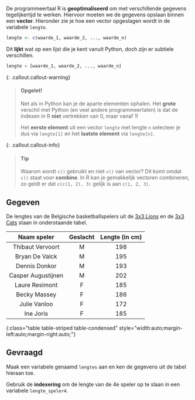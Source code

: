 De programmeertaal R is **geoptimaliseerd** om met verschillende gegevens tegelijkertijd te werken. Hiervoor moeten we de gegevens opslaan binnen een **vector**. Hieronder zie je hoe een vector opgeslagen wordt in de variabele `lengte`.

```R
lengte <- c(waarde_1, waarde_2, ..., waarde_n)
```

Dit **lijkt** wat op een lijst die je kent vanuit Python, doch zijn er subtiele verschillen.

```python
lengte = [waarde_1, waarde_2, ..., waarde_n]
```

{: .callout.callout-warning}
>#### Opgelet!
>
> Net als in Python kan je de aparte elementen ophalen. Het **grote** verschil met Python (en veel andere programmeertalen) is dat de indexen in R **niet** vertrekken van 0, maar vanaf 1!
> 
> Het **eerste element** uit een vector `lengte` met lengte `n` selecteer je dus via `lengte[1]` en het **laatste element** via `lengte[n]`.

{: .callout.callout-info}
>#### Tip
>
> Waarom wordt `c()` gebruikt en niet `v()` van vector? 
> Dit komt omdat `c()` staat voor **combine**. In R kan je gemakkelijk vectoren combineren, zo geldt er dat `c(c(1, 2), 3)` gelijk is aan `c(1, 2, 3)`. 

## Gegeven

De lengtes van de Belgische basketballspelers uit de <a href="https://www.basketballbelgium.be/nl/team/3x3-lions-3" target="_blank">3x3 Lions</a> en de <a href="https://www.basketballbelgium.be/nl/team/3x3-cats-3" target="_blank">3x3 Cats</a> staan in onderstaande tabel.

| Naam speler | Geslacht | Lengte (in cm) |
|:---------------------:|:--:|:---:|
| Thibaut Vervoort      | M  | 198 |
| Bryan De Valck        | M  | 195 |
| Dennis Donkor         | M  | 193 |
| Casper Augustijnen    | M  | 202 |
| Laure Resimont        | F  | 185 |
| Becky Massey          | F  | 186 |
| Julie Vanloo          | F  | 172 |
| Ine Joris             | F  | 185 |
{:class="table table-striped table-condensed" style="width:auto;margin-left:auto;margin-right:auto;"}

## Gevraagd
Maak een variabele genaamd `lengtes` aan en ken de gegevens uit de tabel hieraan toe.

Gebruik de **indexering** om de lengte van de 4e speler op te slaan in een variabele `lengte_speler4`.

